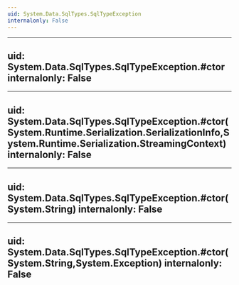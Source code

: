 ```yaml
---
uid: System.Data.SqlTypes.SqlTypeException
internalonly: False
---
```


---
uid: System.Data.SqlTypes.SqlTypeException.#ctor
internalonly: False
---

---
uid: System.Data.SqlTypes.SqlTypeException.#ctor(System.Runtime.Serialization.SerializationInfo,System.Runtime.Serialization.StreamingContext)
internalonly: False
---

---
uid: System.Data.SqlTypes.SqlTypeException.#ctor(System.String)
internalonly: False
---

---
uid: System.Data.SqlTypes.SqlTypeException.#ctor(System.String,System.Exception)
internalonly: False
---
